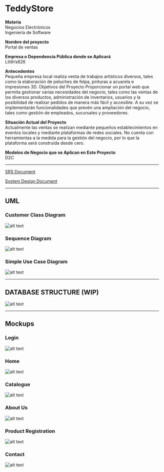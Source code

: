 # TeddyStore

**Materia**  
Negocios Electrónicos  
Ingeniería de Software   

**Nombre del proyecto**  
Portal de ventas  

**Empresa o Dependencia Pública donde se Aplicará**  
Lilith’s626  

**Antecedentes**  
Pequeña empresa local realiza venta de trabajos artísticos diversos, tales como la elaboración de peluches de felpa, pinturas a acuarela e impresiones 3D. Objetivos del Proyecto Proporcionar un portal web que permita gestionar varias necesidades del negocio, tales como las ventas de los diversos productos, administración de inventarios, usuarios y la posibilidad de realizar pedidos de manera más fácil y accesible. A su vez se implementarán funcionalidades que prevén una ampliación del negocio, tales como gestión de empleados, sucursales y proveedores. 

**Situación Actual del Proyecto**  
Actualmente las ventas se realizan mediante pequeños establecimientos en eventos locales y mediante plataformas de redes sociales. No cuenta con herramientas a la medida para la gestión del negocio, por lo que la plataforma será construida desde cero. 

**Modelos de Negocio que se Aplican en Este Proyecto**  
D2C

---

[SRS Document](https://docs.google.com/document/d/1m3FjfNQxYz9UBwNRvRPvYnatetm5K4mtRTQpwsNE29E/edit?usp=sharing)

[System Design Document](https://docs.google.com/document/d/1-u2ArDlcHz27wvYgEvYX-VUrgZV4K38a14dZhbpb4Ws/edit?usp=sharing) 

---

## UML  
### Customer Class Diagram

![alt text](https://i.imgur.com/e0OWy7K.png)

### Sequence Diagram

![alt text](https://i.imgur.com/jBW2G5Y.png)

### Simple Use Case Diagram

![alt text](https://i.imgur.com/4PuUtpW.png)

---

## DATABASE STRUCTURE (WIP)

![alt text](https://i.imgur.com/IeX7SML.jpg)

---
## Mockups

### Login

![alt text](https://i.imgur.com/8mGq0wD.png)

### Home

![alt text](https://i.imgur.com/VvbpucE.png)

### Catalogue

![alt text](https://i.imgur.com/eWGOFRK.png)

### About Us

![alt text](https://i.imgur.com/0WHd0rQ.png)

### Product Registration

![alt text](https://i.imgur.com/HDKpubp.png)

### Contact

![alt text](https://i.imgur.com/r3Dd6Ox.png)